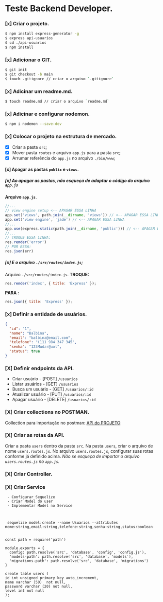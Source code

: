 # Teste Backend Developer.
### [x] Criar o projeto.
```bash
$ npm install express-generator -g
$ express api-usuarios
$ cd ./api-usuarios
$ npm install
```
### [x] Adicionar o GIT.
```bash
$ git init
$ git checkout -b main
$ touch .gitignore // criar o arquivo `.gitignore`
```
### [x] Adicinar um readme.md.
```bash
$ touch readme.md // criar o arquivo `readme.md`
```
### [x] Adicinar e configurar nodemon.
```bash
$ npm i nodemon --save-dev
```
### [x] Colocar o projeto na estrutura de mercado.
  - [x] Criar a pasta `src`;
  - [x] Mover pasta `routes` e arquivo `app.js` para a pasta `src`;
  - [x] Arrumar referência do `app.js` no arquivo `./bin/www`;
#### [x] Apagar as pastas `public` e `views`.
##### [x] Ao apagar as pastas, não esqueça de adaptar o código do arquivo `app.js`
**Arquivo `app.js`.**
```javascript
//...
// view engine setup <-- APAGAR ESSA LINHA
app.set('views', path.join(__dirname, 'views')) // <-- APAGAR ESSA LINHA
app.set('view engine', 'jade') // <-- APAGAR ESSA LINHA
//...
app.use(express.static(path.join(__dirname, 'public'))) // <-- APAGAR ESSA LINHA
//...
// TROQUE ESSA LINHA:
res.render('error')
// POR ESSA:
res.json(err)
```
##### [x] E o arquivo `./src/routes/index.js`;
Arquivo `./src/routes/index.js`.
**TROQUE:**
```javascript
res.render('index', { title: 'Express' });
```
**PARA :**
```javascript
res.json({ title: 'Express' });
```
### [x] Definir a entidade de usuários.
```json
{
  "id": "1",
  "nome": "Balbina",
  "email": "balbina@email.com",
  "telefone": "(11) 984 347 345",
  "senha": "123Mudar@uol",
  "status": true
}
```
### [X] Definir endpoints da API.
  - Criar usuário     - [POST]   `/usuarios`
  - Listar usuários   - [GET]    `/usuarios`
  - Busca um usuário  - [GET]    `/usuarios/:id`
  - Atualizar usuário - [PUT]    `/usuarios/:id`
  - Apagar usuário    - [DELETE] `/usuarios/:id`
### [X] Criar collections no POSTMAN.
Collection para importação no postman: [API do PROJETO](https://www.getpostman.com/collections/f685e43662909898bb31)
### [X] Criar as rotas da API.
Criar a pasta `users` dentro da pasta `src`.
Na pasta `users`, criar o arquivo de nome `users.routes.js`.
No arquivo `users.routes.js`, configurar suas rotas conforme já definido acima.
*Não se esqueça de importar o arquivo `users.routes.js` no `app.js`.*
### [X] Criar Controller.
### [X] Criar Service
```
 - Configurar Sequelize
 - Criar Model do user
 - Implementar Model no Service
 


 sequelize model:create --name Usuarios --attributes nome:string,email:string,telefone:string,senha:string,status:boolean


const path = require('path')

module.exports = {
  config: path.resolve('src', 'database', 'config', 'config.js'),
  'models-path': path.resolve('src', 'database', 'models'),
  'migrations-path': path.resolve('src', 'database', 'migrations')
}

create table users (
id int unsigned primary key auto_increment,
name varchar (50)  not null,
password varchar (20) not null, 
level int not null
);
